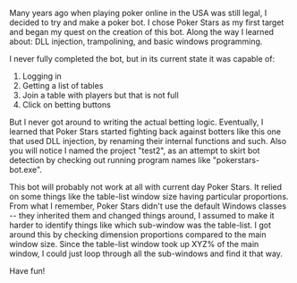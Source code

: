 Many years ago when playing poker online in the USA was still legal, I decided to try and make a
poker bot.  I chose Poker Stars as my first target and began my quest on the creation of this bot.
Along the way I learned about: DLL injection, trampolining, and basic windows programming.

I never fully completed the bot, but in its current state it was capable of:<br>
1) Logging in<br>
2) Getting a list of tables<br>
3) Join a table with players but that is not full<br>
4) Click on betting buttons<br>

But I never got around to writing the actual betting logic.  Eventually, I learned that Poker Stars
started fighting back against botters like this one that used DLL injection, by renaming their 
internal functions and such.  Also you will notice I named the project "test2", as an attempt to
skirt bot detection by checking out running program names like "pokerstars-bot.exe".

This bot will probably not work at all with current day Poker Stars.  It relied on some things like
the table-list window size having particular proportions.  From what I remember, Poker Stars didn't
use the default Windows classes -- they inherited them and changed things around, I assumed to make 
it harder to identify things like which sub-window was the table-list.  I got around this by checking 
dimension proportions compared to the main window size.  Since the table-list window took up XYZ% of 
the main window, I could just loop through all the sub-windows and find it that way.

Have fun!
